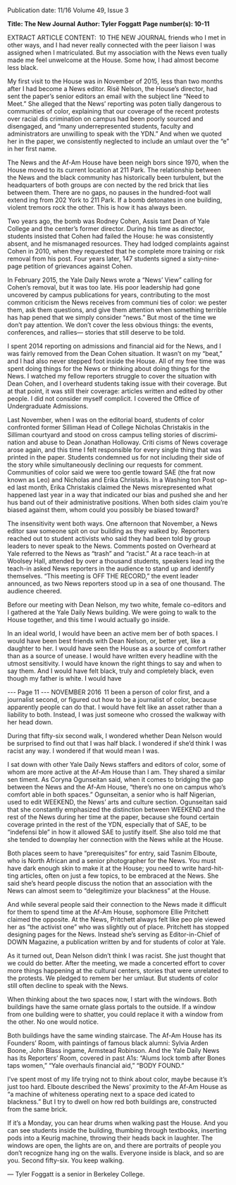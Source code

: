 Publication date: 11/16
Volume 49, Issue 3

**Title: The New Journal**
**Author: Tyler Foggatt**
**Page number(s): 10-11**

EXTRACT ARTICLE CONTENT:
 10
THE  NEW  JOURNAL
friends who I met in other ways, and I had never really 
connected with the peer liaison I was assigned when I 
matriculated. But my association with the News even­
tually made me feel unwelcome at the House. Some­
how, I had almost become less black.

My first visit to the House was in November of 2015, 
less than two months after I had become a News editor. 
Risë Nelson, the House’s director, had sent the paper’s 
senior editors an email with the subject line “Need to 
Meet.” She alleged that the News’ reporting was poten­
tially dangerous to communities of color, explaining 
that our coverage of the recent protests over racial dis­
crimination on campus had been poorly sourced and 
disengaged, and “many underrepresented students, 
faculty and administrators are unwilling to speak with 
the YDN.” And when we quoted her in the paper, we 
consistently neglected to include an umlaut over the 
“e” in her first name. 

The News and the Af-Am House have been neigh­
bors since 1970, when the House moved to its current 
location at 211 Park. The relationship between the 
News and the black community has historically been 
turbulent, but the headquarters of both groups are con­
nected by the red brick that lies between them. There 
are no gaps, no pauses in the hundred-foot wall extend­
ing from 202 York to 211 Park. If a bomb detonates in 
one building, violent tremors rock the other. This is 
how it has always been.  

Two years ago, the bomb was Rodney Cohen, Assis­
tant Dean of Yale College and the center’s former 
director. During his time as director, students insisted 
that Cohen had failed the House: he was consistently 
absent, and he mismanaged resources. They had lodged 
complaints against Cohen in 2010, when they requested 
that he complete more training or risk removal from his 
post. Four years later, 147 students signed a sixty-nine-
page petition of grievances against Cohen. 

In February 2015, the Yale Daily News wrote a 
“News’ View” calling for Cohen’s removal, but it was 
too late. His poor leadership had gone uncovered by 
campus publications for years, contributing to the most 
common criticism the News receives from communi­
ties of color: we pester them, ask them questions, and 
give them attention when something terrible has hap­
pened that we simply consider “news.” But most of the 
time we don’t pay attention. We don’t cover the less 
obvious things: the events, conferences, and rallies—
stories that still deserve to be told. 

I spent 2014 reporting on admissions and financial 
aid for the News, and I was fairly removed from the 
Dean Cohen situation. It wasn’t on my “beat,” and I 
had also never stepped foot inside the House. All of 
my free time was spent doing things for the News or 
thinking about doing things for the News. I watched 
my fellow reporters struggle to cover the situation with 
Dean Cohen, and I overheard students taking issue 
with their coverage. But at that point, it was still their 
coverage: articles written and edited by other people. I 
did not consider myself complicit. I covered the Office 
of Undergraduate Admissions.     

Last November, when I was on the editorial board, 
students of color confronted former Silliman Head of 
College Nicholas Christakis in the Silliman courtyard 
and stood on cross campus telling stories of discrimi­
nation and abuse to Dean Jonathan Holloway. Criti­
cisms of News coverage arose again, and this time I felt 
responsible for every single thing that was printed in 
the paper. Students condemned us for not including 
their side of the story while simultaneously declining 
our requests for comment. Communities of color said 
we were too gentle toward SAE (the frat now known as 
Leo) and Nicholas and Erika Christakis. In a Washing­
ton Post op-ed last month, Erika Christakis claimed the 
News misrepresented what happened last year in a way 
that indicated our bias and pushed she and her hus­
band out of their administrative positions. When both 
sides claim you’re biased against them, whom could 
you possibly be biased toward? 

The insensitivity went both ways. One afternoon 
that November, a News editor saw someone spit on 
our building as they walked by. Reporters reached 
out to student activists who said they had been told by 
group leaders to never speak to the News. Comments 
posted on Overheard at Yale referred to the News as 
“trash” and “racist.” At a race teach-in at Woolsey Hall, 
attended by over a thousand students, speakers lead­
ing the teach-in asked News reporters in the audience 
to stand up and identify themselves. “This meeting is 
OFF THE RECORD,” the event leader announced, as 
two News reporters stood up in a sea of one thousand. 
The audience cheered. 

Before our meeting with Dean Nelson, my two white, 
female co-editors and I gathered at the Yale Daily News 
building. We were going to walk to the House together, 
and this time I would actually go inside. 

In an ideal world, I would have been an active mem­
ber of both spaces. I would have been best friends with 
Dean Nelson, or, better yet, like a daughter to her. 
I would have seen the House as a source of comfort 
rather than as a source of unease. I would have written 
every headline with the utmost sensitivity. I would have 
known the right things to say and when to say them. 
And I would have felt black, truly and completely 
black, even though my father is white. I would have 


--- Page 11 ---
NOVEMBER 2016
 11
been a person of color first, and a journalist second, 
or figured out how to be a journalist of color, because 
apparently people can do that. I would have felt like an 
asset rather than a liability to both. Instead, I was just 
someone who crossed the walkway with her head down. 

During that fifty-six second walk, I wondered whether 
Dean Nelson would be surprised to find out that I was 
half black. I wondered if she’d think I was racist any­
way. I wondered if that would mean I was. 

I sat down with other Yale Daily News staffers and 
editors of color, some of whom are more active at the 
Af-Am House than I am. They shared a similar sen­
timent. As Coryna Ogunseitan said, when it comes 
to bridging the gap between the News and the Af-Am 
House, “there’s no one on campus who’s comfort­
able in both spaces.” Ogunseitan, a senior who is half 
Nigerian, used to edit WEEKEND, the News’ arts and 
culture section. Ogunseitan said that she constantly 
emphasized the distinction between WEEKEND and 
the rest of the News during her time at the paper, 
because she found certain coverage printed in the rest 
of the YDN, especially that of SAE, to be “indefensi­
ble” in how it allowed SAE to justify itself. She also told 
me that she tended to downplay her connection with 
the News while at the House. 

Both places seem to have “prerequisites” for entry, 
said Tasnim Elboute, who is North African and a senior 
photographer for the News.  You must have dark enough 
skin to make it at the House; you need to write hard-hit­
ting articles, often on just a few topics, to be embraced 
at the News. She said she’s heard people discuss the 
notion that an association with the News can almost 
seem to “delegitimize your blackness” at the House. 

And while several people said their connection to 
the News made it difficult for them to spend time at 
the Af-Am House, sophomore Ellie Pritchett claimed 
the opposite. At the News, Pritchett always felt like peo­
ple viewed her as “the activist one” who was slightly 
out of place. Pritchett has stopped designing pages for 
the News. Instead she’s serving as Editor-in-Chief of 
DOWN Magazine, a publication written by and for 
students of color at Yale.

As it turned out, Dean Nelson didn’t think I was 
racist. She just thought that we could do better. After 
the meeting, we made a concerted effort to cover more 
things happening at the cultural centers, stories that 
were unrelated to the protests. We pledged to remem­
ber her umlaut. But students of color still often decline 
to speak with the News.

When thinking about the two spaces now, I start with 
the windows. Both buildings have the same ornate glass 
portals to the outside. If a window from one building 
were to shatter, you could replace it with a window 
from the other. No one would notice. 

Both buildings have the same winding staircase. The 
Af-Am House has its Founders’ Room, with paintings of 
famous black alumni: Sylvia Arden Boone, John Blass­
ingame, Armstead Robinson. And the Yale Daily News 
has its Reporters’ Room, covered in past A1s: “Alums 
lock tomb after Bones taps women,” “Yale overhauls 
financial aid,” “BODY FOUND.”

I’ve spent most of my life trying not to think about 
color, maybe because it’s just too hard. Elboute 
described the News’ proximity to the Af-Am House as 
“a machine of whiteness operating next to a space ded­
icated to blackness.” But I try to dwell on how red both 
buildings are, constructed from the same brick.

If it’s a Monday, you can hear drums when walking 
past the House. And you can see students inside the 
building, thumbing through textbooks, inserting pods 
into a Keurig machine, throwing their heads back in 
laughter. The windows are open, the lights are on, and 
there are portraits of people you don’t recognize hang­
ing on the walls. Everyone inside is black, and so are 
you. Second fifty-six. You keep walking.

— Tyler Foggatt is a senior
in Berkeley College.